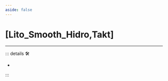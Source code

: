 ```yaml
---
aside: false
---
```

# <py>[<ekos>Lito_Smooth_Hidro</ekos>,<via>Takt</via>]</py>

---

<!-- =================================================== -->
<!-- =================================================== -->
<!-- =================================================== -->
<!-- =================================================== -->
<!-- =================================================== -->
::: details 🛠

-

:::
